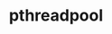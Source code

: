 ---
title: "pthreadpool"
layout: cache
categories: [package, develop-2023-09-10]
meta: {"versions": ["2021-04-13"], "compilers": ["apple-clang@=14.0.0", "gcc@=11.1.0", "gcc@=11.3.0"], "oss": ["ubuntu20.04", "ubuntu22.04", "ventura"], "platforms": ["darwin", "linux"], "targets": ["aarch64", "ppc64le", "x86_64_v3"], "stacks": ["e4s", "e4s-power", "ml-darwin-aarch64-mps", "ml-linux-x86_64-cpu", "ml-linux-x86_64-cuda", "ml-linux-x86_64-rocm", "root"], "num_specs": 4, "num_specs_by_stack": {"ml-darwin-aarch64-mps": 1, "root": 4, "e4s-power": 1, "e4s": 1, "ml-linux-x86_64-cpu": 1, "ml-linux-x86_64-rocm": 1, "ml-linux-x86_64-cuda": 1}}
spec_details: [{"hash": "djrgiazxqx4iwo4ko33kwinkk6ghqnpe", "compiler": "apple-clang@=14.0.0", "versions": ["2021-04-13"], "os": "ventura", "platform": "darwin", "target": "aarch64", "variants": ["build_system=cmake", "build_type=Release", "generator=ninja", "~ipo"], "stacks": ["ml-darwin-aarch64-mps", "root"], "size": "-", "tarball": "https://binaries.spack.io/releases/develop-2023-09-10/build_cache/darwin-ventura-aarch64/apple-clang-14.0.0/pthreadpool-2021-04-13/darwin-ventura-aarch64-apple-clang-14.0.0-pthreadpool-2021-04-13-djrgiazxqx4iwo4ko33kwinkk6ghqnpe.spack"}, {"hash": "5c5sv2lqbs77tre2rdsbireakxd4ounb", "compiler": "gcc@=11.1.0", "versions": ["2021-04-13"], "os": "ubuntu20.04", "platform": "linux", "target": "ppc64le", "variants": ["build_system=cmake", "build_type=Release", "generator=ninja", "~ipo"], "stacks": ["root", "e4s-power"], "size": "-", "tarball": "https://binaries.spack.io/releases/develop-2023-09-10/build_cache/linux-ubuntu20.04-ppc64le/gcc-11.1.0/pthreadpool-2021-04-13/linux-ubuntu20.04-ppc64le-gcc-11.1.0-pthreadpool-2021-04-13-5c5sv2lqbs77tre2rdsbireakxd4ounb.spack"}, {"hash": "24d3ykny43h3uav5uo5vd3lchzq6efzk", "compiler": "gcc@=11.1.0", "versions": ["2021-04-13"], "os": "ubuntu20.04", "platform": "linux", "target": "x86_64_v3", "variants": ["build_system=cmake", "build_type=Release", "generator=ninja", "~ipo"], "stacks": ["e4s", "root"], "size": "-", "tarball": "https://binaries.spack.io/releases/develop-2023-09-10/build_cache/linux-ubuntu20.04-x86_64_v3/gcc-11.1.0/pthreadpool-2021-04-13/linux-ubuntu20.04-x86_64_v3-gcc-11.1.0-pthreadpool-2021-04-13-24d3ykny43h3uav5uo5vd3lchzq6efzk.spack"}, {"hash": "tb47srfnafwzowzqbw7ijebo4aaq237v", "compiler": "gcc@=11.3.0", "versions": ["2021-04-13"], "os": "ubuntu22.04", "platform": "linux", "target": "x86_64_v3", "variants": ["build_system=cmake", "build_type=Release", "generator=ninja", "~ipo"], "stacks": ["root", "ml-linux-x86_64-cpu", "ml-linux-x86_64-rocm", "ml-linux-x86_64-cuda"], "size": "-", "tarball": "https://binaries.spack.io/releases/develop-2023-09-10/build_cache/linux-ubuntu22.04-x86_64_v3/gcc-11.3.0/pthreadpool-2021-04-13/linux-ubuntu22.04-x86_64_v3-gcc-11.3.0-pthreadpool-2021-04-13-tb47srfnafwzowzqbw7ijebo4aaq237v.spack"}]
---